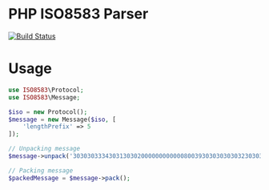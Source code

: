 # PHP ISO8583 Parser
[![Build Status](https://travis-ci.org/m1ome/iso8583.svg?branch=master)](https://travis-ci.org/m1ome/iso8583)

# Usage
```php
use ISO8583\Protocol;
use ISO8583\Message;

$iso = new Protocol();
$message = new Message($iso, [
	'lengthPrefix' => 5
]);

// Unpacking message
$message->unpack('303030333430313030200000000000080039303030303032303031303130313030303030303030');

// Packing message
$packedMessage = $message->pack();
```
